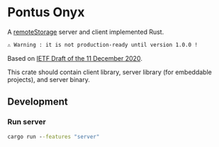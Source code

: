 # Pontus Onyx

A [remoteStorage](https://remotestorage.io/) server and client implemented Rust.

```txt
⚠ Warning : it is not production-ready until version 1.0.0 !
```

Based on [IETF Draft of the 11 December 2020](https://datatracker.ietf.org/doc/html/draft-dejong-remotestorage-16).

This crate should contain client library, server library (for embeddable projects), and server binary.

## Development

### Run server

```cmd
cargo run --features "server"
```
